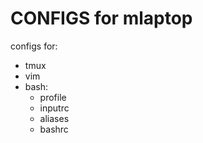 CONFIGS for mlaptop
==================

configs for: 
- tmux
- vim
- bash:
	- profile
	- inputrc
	- aliases
	- bashrc

